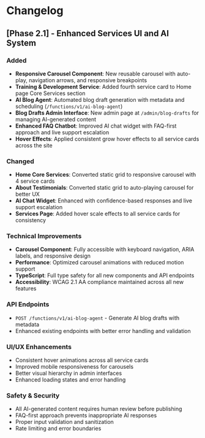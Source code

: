 # Changelog

## [Phase 2.1] - Enhanced Services UI and AI System

### Added
- **Responsive Carousel Component**: New reusable carousel with auto-play, navigation arrows, and responsive breakpoints
- **Training & Development Service**: Added fourth service card to Home page Core Services section
- **AI Blog Agent**: Automated blog draft generation with metadata and scheduling (`/functions/v1/ai-blog-agent`)
- **Blog Drafts Admin Interface**: New admin page at `/admin/blog-drafts` for managing AI-generated content
- **Enhanced FAQ Chatbot**: Improved AI chat widget with FAQ-first approach and live support escalation
- **Hover Effects**: Applied consistent grow hover effects to all service cards across the site

### Changed
- **Home Core Services**: Converted static grid to responsive carousel with 4 service cards
- **About Testimonials**: Converted static grid to auto-playing carousel for better UX
- **AI Chat Widget**: Enhanced with confidence-based responses and live support escalation
- **Services Page**: Added hover scale effects to all service cards for consistency

### Technical Improvements
- **Carousel Component**: Fully accessible with keyboard navigation, ARIA labels, and responsive design
- **Performance**: Optimized carousel animations with reduced motion support
- **TypeScript**: Full type safety for all new components and API endpoints
- **Accessibility**: WCAG 2.1 AA compliance maintained across all new features

### API Endpoints
- `POST /functions/v1/ai-blog-agent` - Generate AI blog drafts with metadata
- Enhanced existing endpoints with better error handling and validation

### UI/UX Enhancements
- Consistent hover animations across all service cards
- Improved mobile responsiveness for carousels
- Better visual hierarchy in admin interfaces
- Enhanced loading states and error handling

### Safety & Security
- All AI-generated content requires human review before publishing
- FAQ-first approach prevents inappropriate AI responses
- Proper input validation and sanitization
- Rate limiting and error boundaries
